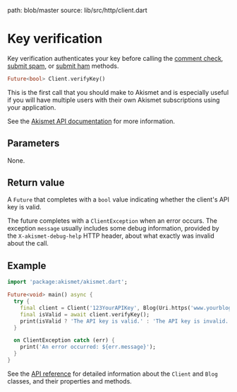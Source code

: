 path: blob/master
source: lib/src/http/client.dart

# Key verification
Key verification authenticates your key before calling the [comment check](comment_check.md), [submit spam](submit_spam.md), 
or [submit ham](submit_ham.md) methods.

```dart
Future<bool> Client.verifyKey()
```

This is the first call that you should make to Akismet and is especially useful
if you will have multiple users with their own Akismet subscriptions using your application.

See the [Akismet API documentation](https://akismet.com/development/api/#verify-key) for more information.

## Parameters
None.

## Return value
A `Future` that completes with a `bool` value indicating whether the client's API key is valid.

The future completes with a `ClientException` when an error occurs.
The exception `message` usually includes some debug information, provided by the `X-akismet-debug-help` HTTP header, about what exactly was invalid about the call.

## Example

```dart
import 'package:akismet/akismet.dart';

Future<void> main() async {
  try {
    final client = Client('123YourAPIKey', Blog(Uri.https('www.yourblog.com', '/')));
    final isValid = await client.verifyKey();
    print(isValid ? 'The API key is valid.' : 'The API key is invalid.');
  }

  on ClientException catch (err) {
    print('An error occurred: ${err.message}');
  }
}
```

See the [API reference](https://pub.dev/documentation/akismet) for detailed information about the `Client` and `Blog` classes, and their properties and methods.
